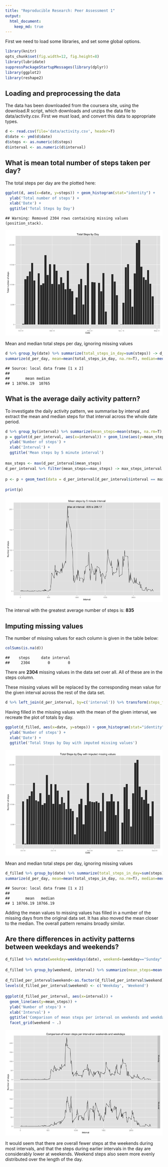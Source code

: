 ```yaml
---
title: "Reproducible Research: Peer Assessment 1"
output: 
  html_document:
    keep_md: true
---
```

First we need to load some libraries, and set some global options.

```r
library(knitr)
opts_chunk$set(fig.width=12, fig.height=8)
library(lubridate)
suppressPackageStartupMessages(library(dplyr))
library(ggplot2)
library(reshape2)
```

## Loading and preprocessing the data
The data has been downloaded from the coursera site, using the download.R script, which downloads and unzips the data file to data/activity.csv. First we must load, and convert this data to appropriate types. 


```r
d <- read.csv(file='data/activity.csv', header=T)
d$date <- ymd(d$date)
d$steps <- as.numeric(d$steps)
d$interval <- as.numeric(d$interval)
```

## What is mean total number of steps taken per day?
The total steps per day are the plotted here:

```r
ggplot(d, aes(x=date, y=steps)) + geom_histogram(stat="identity") + 
  ylab('Total number of steps') + 
  xlab('Date') +
  ggtitle('Total Steps by Day')
```

```
## Warning: Removed 2304 rows containing missing values (position_stack).
```

![plot of chunk unnamed-chunk-3](figure/unnamed-chunk-3-1.png) 

Mean and median total steps per day, ignoring missing values

```r
d %>% group_by(date) %>% summarize(total_steps_in_day=sum(steps)) -> d_per_day
summarize(d_per_day, mean=mean(total_steps_in_day, na.rm=T), median=median(total_steps_in_day, na.rm=T))
```

```
## Source: local data frame [1 x 2]
## 
##       mean median
## 1 10766.19  10765
```

## What is the average daily activity pattern?

To investigate the daily activity pattern, we summarise by interval and extract the mean and median steps for that interval across the whole date period.


```r
d %>% group_by(interval) %>% summarize(mean_steps=mean(steps, na.rm=T), median_steps=median(steps, na.rm=T)) -> d_per_interval
p = ggplot(d_per_interval, aes(x=interval)) + geom_line(aes(y=mean_steps))+ 
  ylab('Number of steps') + 
  xlab('Interval') +
  ggtitle('Mean steps by 5 minute interval')

max_steps <- max(d_per_interval$mean_steps)
d_per_interval %>% filter(mean_steps==max_steps) -> max_steps_interval

p <- p + geom_text(data = d_per_interval[d_per_interval$interval == max_steps_interval$interval ,], aes(interval,mean_steps,hjust=0,label=paste('Max at interval: ', interval, 'is', format(round(mean_steps,2)))))

print(p)
```

![plot of chunk unnamed-chunk-5](figure/unnamed-chunk-5-1.png) 

The interval with the greatest average number of steps is: **835**

## Imputing missing values
The number of missing values for each column is given in the table below:

```r
colSums(is.na(d))
```

```
##    steps     date interval 
##     2304        0        0
```

There are **2304** missing values in the data set over all. All of these are in the steps column.

These missing values will be replaced by the corresponding mean value for the given interval across the rest of the data set. 


```r
d %>% left_join(d_per_interval, by=c('interval')) %>% transform(steps_filled=ifelse(is.na(steps),mean_steps, steps)) %>% select(date, interval, steps=steps_filled)-> d_filled
```

Having filled in the missing values with the mean of the given interval, we recreate the plot of totals by day.


```r
ggplot(d_filled, aes(x=date, y=steps)) + geom_histogram(stat="identity")+ 
  ylab('Number of steps') + 
  xlab('Date') +
  ggtitle('Total Steps by Day with imputed missing values')
```

![plot of chunk unnamed-chunk-8](figure/unnamed-chunk-8-1.png) 

Mean and median total steps per day, ignoring missing values

```r
d_filled %>% group_by(date) %>% summarize(total_steps_in_day=sum(steps)) -> d_per_day
summarize(d_per_day, mean=mean(total_steps_in_day, na.rm=T), median=median(total_steps_in_day, na.rm=T))
```

```
## Source: local data frame [1 x 2]
## 
##       mean   median
## 1 10766.19 10766.19
```

Adding the mean values to missing values has filled in a number of the missing days from the original data set. It has also moved the mean closer to the median. The overall pattern remains broadly similar. 

## Are there differences in activity patterns between weekdays and weekends?

```r
d_filled %>% mutate(weekday=weekdays(date), weekend=(weekday=="Sunday"|weekday=="Saturday")) -> d_filled

d_filled %>% group_by(weekend, interval) %>% summarize(mean_steps=mean(steps, na.rm=T)) -> d_filled_per_interval

d_filled_per_interval$weekend<-as.factor(d_filled_per_interval$weekend)
levels(d_filled_per_interval$weekend) <- c('Weekday', 'Weekend')

ggplot(d_filled_per_interval, aes(x=interval)) + 
  geom_line(aes(y=mean_steps)) + 
  ylab('Number of steps') + 
  xlab('Interval') +
  ggtitle('Comparison of mean steps per interval on weekends and weekdays') +
  facet_grid(weekend ~ .)   
```

![plot of chunk unnamed-chunk-10](figure/unnamed-chunk-10-1.png) 

It would seem that there are overall fewer steps at the weekends during most intervals, and that the steps during earlier intervals in the day are considerably lower at weekends. Weekend steps also seem more evenly distributed over the length of the day.
